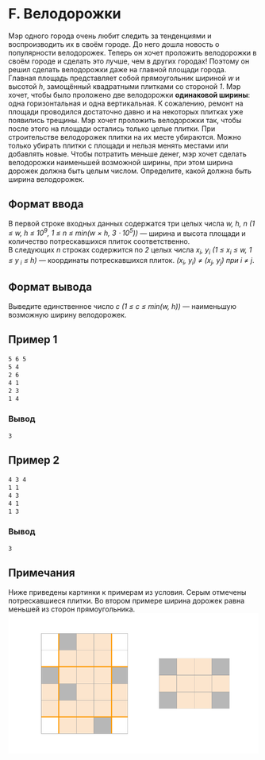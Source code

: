 # F. Велодорожки

Мэр одного города очень любит следить за тенденциями и воспроизводить их в своём городе. До него дошла новость о
популярности велодорожек. Теперь он хочет проложить велодорожки в своём городе и сделать это лучше, чем в других
городах! Поэтому он решил сделать велодорожки даже на главной площади города.  
Главная площадь представляет собой прямоугольник шириной _w_ и высотой _h_, замощённый квадратными плитками со стороной
_1_. Мэр хочет, чтобы было проложено две велодорожки **одинаковой ширины**: одна горизонтальная и одна вертикальная. К
сожалению, ремонт на площади проводился достаточно давно и на некоторых плитках уже появились трещины. Мэр хочет
проложить велодорожки так, чтобы после этого на площади остались только целые плитки. При строительстве велодорожек
плитки на их месте убираются. Можно только убирать плитки с площади и нельзя менять местами или добавлять новые. Чтобы
потратить меньше денег, мэр хочет сделать велодорожки наименьшей возможной ширины, при этом ширина дорожек должна быть
целым числом. Определите, какой должна быть ширина велодорожек.

## Формат ввода

В первой строке входных данных содержатся три целых числа _w, h, n (1 ≤ w, h ≤ 10<sup>9</sup>, 1 ≤ n ≤ min(w × h, 3 ⋅
10<sup>5</sup>))_  — ширина и высота площади и количество потрескавшихся плиток соответственно.  
В следующих _n_ строках содержится по _2_ целых числа _x<sub>i</sub>, y<sub>i</sub> (1 ≤ x<sub>i</sub> ≤ w, 1 ≤ y<sub>
i</sub> ≤ h)_  — координаты потрескавшихся плиток. _(x<sub>i</sub>, y<sub>i</sub>) ≠ (x<sub>j</sub>, y<sub>j</sub>)
при _i ≠ j__.

## Формат вывода

Выведите единственное число _c (1 ≤ c ≤ min(w, h))_ — наименьшую возможную ширину велодорожек.

## Пример 1

    5 6 5
    5 4
    2 6
    4 1
    2 3
    1 4

### Вывод

    3

## Пример 2

    4 3 4
    1 1
    4 3
    4 1
    1 3

### Вывод

    3

## Примечания

Ниже приведены картинки к примерам из условия. Серым отмечены потрескавшиеся плитки. Во втором примере ширина дорожек
равна меньшей из сторон прямоугольника.  
![statement-image (2).png](.res%2Fstatement-image%20%282%29.png)